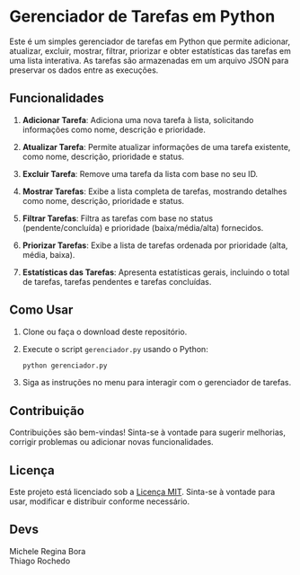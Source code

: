 
# Gerenciador de Tarefas em Python

Este é um simples gerenciador de tarefas em Python que permite adicionar, atualizar, excluir, mostrar, filtrar, priorizar e obter estatísticas das tarefas em uma lista interativa. As tarefas são armazenadas em um arquivo JSON para preservar os dados entre as execuções.


## Funcionalidades

1. **Adicionar Tarefa**: Adiciona uma nova tarefa à lista, solicitando informações como nome, descrição e prioridade.

2. **Atualizar Tarefa**: Permite atualizar informações de uma tarefa existente, como nome, descrição, prioridade e status.

3. **Excluir Tarefa**: Remove uma tarefa da lista com base no seu ID.

4. **Mostrar Tarefas**: Exibe a lista completa de tarefas, mostrando detalhes como nome, descrição, prioridade e status.

5. **Filtrar Tarefas**: Filtra as tarefas com base no status (pendente/concluída) e prioridade (baixa/média/alta) fornecidos.

6. **Priorizar Tarefas**: Exibe a lista de tarefas ordenada por prioridade (alta, média, baixa).

7. **Estatísticas das Tarefas**: Apresenta estatísticas gerais, incluindo o total de tarefas, tarefas pendentes e tarefas concluídas.


## Como Usar

1. Clone ou faça o download deste repositório.

2. Execute o script `gerenciador.py` usando o Python:

    ```bash
    python gerenciador.py
    ```

3. Siga as instruções no menu para interagir com o gerenciador de tarefas.

## Contribuição

Contribuições são bem-vindas! Sinta-se à vontade para sugerir melhorias, corrigir problemas ou adicionar novas funcionalidades.

## Licença

Este projeto está licenciado sob a [Licença MIT](LICENSE). Sinta-se à vontade para usar, modificar e distribuir conforme necessário.


## Devs
Michele Regina Bora </br>
Thiago Rochedo
